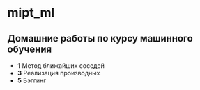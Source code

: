 # mipt_ml

## Домашние работы по курсу машинного обучения

* **1** Метод ближайших соседей
* **3** Реализация производных
* **5** Бэггинг